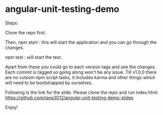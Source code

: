 # angular-unit-testing-demo

Steps: 

Clone the repo first.

Then,
npm start : this will start the application and you can go through the changes.

npm test : will start the test.


Apart from these you could go to each version tags and see the changes. Each commit is tagged so going along won't be any issue. 
Till v1.0.0 there are no cutsom npm script tasks, it includes karma and other things which will need to be bootstrapped by ourselves.


Following is the link for the slide. Please clone the repo and run index.html.
https://github.com/rana3012/angular-unit-testing-demo-slides




Enjoy!
